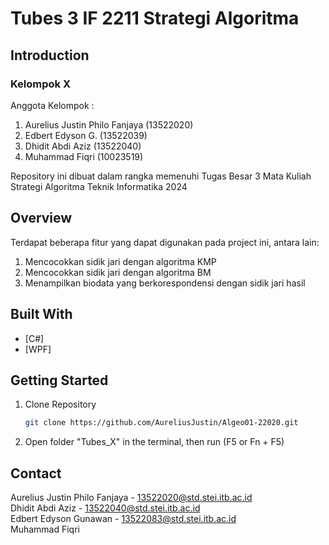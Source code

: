 # Tubes 3 IF 2211 Strategi Algoritma

## Introduction

### Kelompok X

Anggota Kelompok :

1. Aurelius Justin Philo Fanjaya (13522020)
2. Edbert Edyson G. (13522039)
3. Dhidit Abdi Aziz (13522040)
4. Muhammad Fiqri (10023519)


Repository ini dibuat dalam rangka memenuhi Tugas Besar 3 Mata Kuliah Strategi Algoritma Teknik Informatika 2024

## Overview

Terdapat beberapa fitur yang dapat digunakan pada project ini, antara lain:

1. Mencocokkan sidik jari dengan algoritma KMP
2. Mencocokkan sidik jari dengan algoritma BM
3. Menampilkan biodata yang berkorespondensi dengan sidik jari hasil

## Built With

- [C#]
- [WPF]

## Getting Started

1. Clone Repository
   ```sh
   git clone https://github.com/AureliusJustin/Algeo01-22020.git
   ```
2. Open folder "Tubes_X" in the terminal, then run (F5 or Fn + F5)

## Contact

Aurelius Justin Philo Fanjaya - 13522020@std.stei.itb.ac.id <br>
Dhidit Abdi Aziz - 13522040@std.stei.itb.ac.id <br>
Edbert Edyson Gunawan - 13522083@std.stei.itb.ac.id <br>
Muhammad Fiqri 
